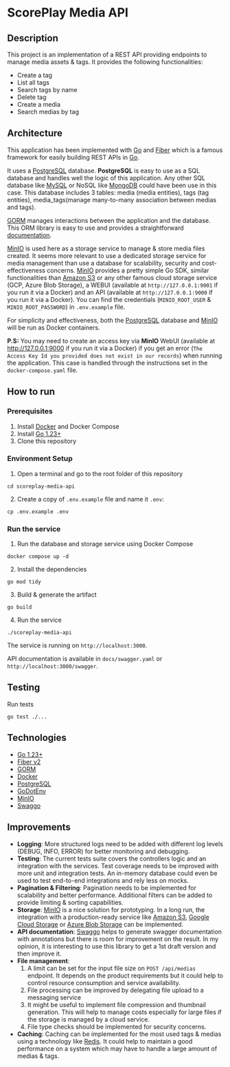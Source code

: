 # ScorePlay Media API
## Description
This project is an implementation of a REST API providing endpoints to manage media assets &amp; tags. It provides the following functionalities:
- Create a tag
- List all tags
- Search tags by name
- Delete tag
- Create a media
- Search medias by tag

## Architecture
This application has been implemented with [Go](https://go.dev/doc/install) and [Fiber](https://docs.gofiber.io/) which is a famous framework for easily building REST APIs in [Go](https://go.dev/doc/install). 

It uses a [PostgreSQL](https://www.postgresql.org/) database. **PostgreSQL** is easy to use as a SQL database and handles well the logic of this application. Any other SQL database like [MySQL](https://www.mysql.com/) or NoSQL like [MongoDB](https://www.mongodb.com/) could have been use in this case. This database includes 3 tables: media (media entities), tags (tag entities), media_tags(manage many-to-many association between medias and tags).

[GORM](https://gorm.io/) manages interactions between the application and the database. This ORM library is easy to use and provides a straightforward [documentation](https://gorm.io/docs/).

[MinIO](https://min.io/) is used here as a storage service to manage &amp; store media files created. It seems more relevant to use a dedicated storage service for media management than use a database for scalability, security and cost-effectiveness concerns. [MinIO](https://min.io/) provides a pretty simple Go SDK, similar functionalities than [Amazon S3](https://aws.amazon.com/s3/) or any other famous cloud storage service (GCP, Azure Blob Storage), a WEBUI (available at `http://127.0.0.1:9001` if you run it via a Docker) and an API (available at `http://127.0.0.1:9000` if you run it via a Docker). You can find the credentials (`MINIO_ROOT_USER` & `MINIO_ROOT_PASSWORD`) in `.env.example` file.

For simplicity and effectiveness, both the [PostgreSQL](https://www.postgresql.org/) database and [MinIO](https://min.io/) will be run as Docker containers.

**P.S:** You may need to create an access key via **MinIO** WebUI (available at http://127.0.0.1:9000 if you run it via a Docker) if you get an error (`The Access Key Id you provided does not exist in our records`) when running the application. This case is handled through the instructions set in the `docker-compose.yaml` file.

## How to run
### Prerequisites
1. Install [Docker](https://docs.docker.com/get-docker/) and Docker Compose
2. Install [Go 1.23+](https://go.dev/doc/install)
3. Clone this repository
### Environment Setup
1. Open a terminal and go to the root folder of this repository
```
cd scoreplay-media-api
```
2. Create a copy of `.env.example` file and name it `.env`:
```
cp .env.example .env
```
### Run the service
1. Run the database and storage service using Docker Compose
```
docker compose up -d
```
2. Install the dependencies
```
go mod tidy
```
3. Build &amp; generate the artifact
```
go build
```
4. Run the service
```
./scoreplay-media-api
```
The service is running on `http://localhost:3000`.

API documentation is available in `docs/swagger.yaml` or `http://localhost:3000/swagger`.

## Testing
Run tests
```
go test ./...
```

## Technologies
- [Go 1.23+](https://go.dev/doc/install)
- [Fiber v2](https://docs.gofiber.io/)
- [GORM](https://gorm.io/)
- [Docker](https://www.docker.com/)
- [PostgreSQL](https://www.postgresql.org/)
- [GoDotEnv](github.com/joho/godotenv)
- [MinIO](https://min.io/)
- [Swaggo](https://github.com/swaggo/swag)

## Improvements
- **Logging**: More structured logs need to be added with different log levels (DEBUG, INFO, ERROR) for better monitoring and debugging.
- **Testing**: The current tests suite covers the controllers logic and an integration with the services. Test coverage needs to be improved with more unit and integration tests. An in-memory database could even be used to test end-to-end integrations and rely less on mocks.
- **Pagination & Filtering**: Pagination needs to be implemented for scalability and better performance. Additional filters can be added to provide limiting &amp; sorting capabilities.
- **Storage**: [MinIO](https://min.io/) is a nice solution for prototyping. In a long run, the integration with a production-ready service like [Amazon S3](https://aws.amazon.com/s3/), [Google Cloud Storage](https://cloud.google.com/storage) or [Azure Blob Storage](https://azure.microsoft.com/en-us/products/storage/blobs) can be implemented.
- **API documentation**: [Swaggo](https://github.com/swaggo/swag) helps to generate swagger documentation with annotations but there is room for improvement on the result. In my opinion, it is interesting to use this library to get a 1st draft version and then improve it.
- **File management**:
    1. A limit can be set for the input file size on `POST /api/medias` endpoint. It depends on the product requirements but it could help to control resource consumption and service availability.
    2. File processing can be improved by delegating file upload to a messaging service
    3. It might be useful to implement file compression and thumbnail generation. This will help to manage costs especially for large files if the storage is managed by a cloud service.
    4. File type checks should be implemented for security concerns.
- **Caching**: Caching can be implemented for the most used tags &amp; medias using a technology like [Redis](https://redis.io). It could help to maintain a good performance on a system which may have to handle a large amount of medias &amp; tags.
